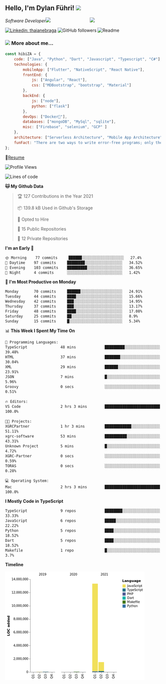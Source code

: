 <h2>Hello, I'm Dylan Führi! <img src="https://media.giphy.com/media/12oufCB0MyZ1Go/giphy.gif" width="50"></h2>
<img align='right' src="https://media.giphy.com/media/836HiJc7pgzy8iNXCn/giphy.gif" width="230">
<p><em>Software Developer</a><img src="https://media.giphy.com/media/WUlplcMpOCEmTGBtBW/giphy.gif" width="30"> 
</em></p>

[![Linkedin: thaianebraga](https://img.shields.io/badge/-Dylan-blue?style=flat-square&logo=Linkedin&logoColor=white&link=https://www.linkedin.com/in/dylan-fuhri/)](https://www.linkedin.com/in/dylan-fuhri/)
![GitHub followers](https://img.shields.io/github/followers/HibiZA?style=social)
![Readme](https://github.com/HibiZA/HibiZA/workflows/Readme/badge.svg)

### <img src="https://media.giphy.com/media/VgCDAzcKvsR6OM0uWg/giphy.gif" width="50"> More about me...  

```javascript
const hibiZA = {
    code: ["Java", "Python", "Dart", "Javascript", "Typescript", "C#"],
    technologies: {
        mobileApp: ["Flutter", "NativeScript", "React Native"],
        frontEnd: {
            js: ["Angular", "React"],
            css: ["MDBootstrap", "bootstrap", "Material"]
        },
        backEnd: {
            js: ["node"],
            python: ["flask"]
        },
        devOps: ["Docker🐳"],
        databases: ["mongoDB", "MySql", "sqlite"],
        misc: ["Firebase", "selenium", "GCP" ]
    },
    architecture: ["Serverless Architecture", "Mobile App Architecture"],
    funFact: "There are two ways to write error-free programs; only the third one works"
};
```
📝[Resume](https://drive.google.com/file/d/1RjxKCcvUeoyYgnL_eCwQ9zay77Ayr0Xu/view?usp=sharing)
<!--START_SECTION:waka-->
![Profile Views](http://img.shields.io/badge/Profile%20Views-0-blue)

![Lines of code](https://img.shields.io/badge/From%20Hello%20World%20I%27ve%20Written-14.9%20million%20lines%20of%20code-blue)

**🐱 My Github Data** 

> 🏆 127 Contributions in the Year 2021
 > 
> 📦 139.8 kB Used in Github's Storage 
 > 
> 💼 Opted to Hire
 > 
> 📜 15 Public Repositories 
 > 
> 🔑 12 Private Repositories  
 > 
**I'm an Early 🐤** 

```text
🌞 Morning    77 commits     ██████░░░░░░░░░░░░░░░░░░░   27.4% 
🌆 Daytime    97 commits     ████████░░░░░░░░░░░░░░░░░   34.52% 
🌃 Evening    103 commits    █████████░░░░░░░░░░░░░░░░   36.65% 
🌙 Night      4 commits      ░░░░░░░░░░░░░░░░░░░░░░░░░   1.42%

```
📅 **I'm Most Productive on Monday** 

```text
Monday       70 commits     ██████░░░░░░░░░░░░░░░░░░░   24.91% 
Tuesday      44 commits     ████░░░░░░░░░░░░░░░░░░░░░   15.66% 
Wednesday    42 commits     ███░░░░░░░░░░░░░░░░░░░░░░   14.95% 
Thursday     37 commits     ███░░░░░░░░░░░░░░░░░░░░░░   13.17% 
Friday       48 commits     ████░░░░░░░░░░░░░░░░░░░░░   17.08% 
Saturday     25 commits     ██░░░░░░░░░░░░░░░░░░░░░░░   8.9% 
Sunday       15 commits     █░░░░░░░░░░░░░░░░░░░░░░░░   5.34%

```


📊 **This Week I Spent My Time On** 

```text
💬 Programming Languages: 
TypeScript               48 mins             █████████░░░░░░░░░░░░░░░░   39.48% 
HTML                     37 mins             ███████░░░░░░░░░░░░░░░░░░   30.04% 
XML                      29 mins             ██████░░░░░░░░░░░░░░░░░░░   23.91% 
JSON                     7 mins              █░░░░░░░░░░░░░░░░░░░░░░░░   5.96% 
Groovy                   0 secs              ░░░░░░░░░░░░░░░░░░░░░░░░░   0.51%

🔥 Editors: 
VS Code                  2 hrs 3 mins        █████████████████████████   100.0%

🐱‍💻 Projects: 
XGRCPartner              1 hr 3 mins         ████████████░░░░░░░░░░░░░   51.11% 
xgrc-software            53 mins             ██████████░░░░░░░░░░░░░░░   43.31% 
Unknown Project          5 mins              █░░░░░░░░░░░░░░░░░░░░░░░░   4.72% 
XGRC-Partner             0 secs              ░░░░░░░░░░░░░░░░░░░░░░░░░   0.59% 
TORAS                    0 secs              ░░░░░░░░░░░░░░░░░░░░░░░░░   0.28%

💻 Operating System: 
Mac                      2 hrs 3 mins        █████████████████████████   100.0%

```

**I Mostly Code in TypeScript** 

```text
TypeScript               9 repos             ████████░░░░░░░░░░░░░░░░░   33.33% 
JavaScript               6 repos             █████░░░░░░░░░░░░░░░░░░░░   22.22% 
Python                   5 repos             ████░░░░░░░░░░░░░░░░░░░░░   18.52% 
Dart                     5 repos             ████░░░░░░░░░░░░░░░░░░░░░   18.52% 
Makefile                 1 repo              █░░░░░░░░░░░░░░░░░░░░░░░░   3.7%

```


**Timeline**

![Chart not found](https://raw.githubusercontent.com/HibiZA/HibiZA/master/charts/bar_graph.png) 


<!--END_SECTION:waka-->

